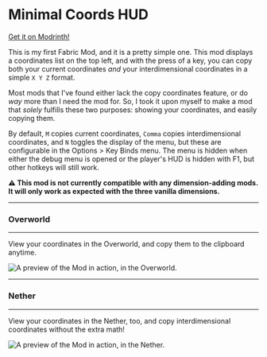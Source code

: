 # Minimal Coords HUD

[Get it on Modrinth!](https://modrinth.com/mod/minimal-coords-hud)

This is my first Fabric Mod, and it is a pretty simple one. This mod displays a coordinates list on the top left, and with the press of a key, you can copy both your current coordinates *and* your interdimensional coordinates in a simple `X Y Z` format.

Most mods that I've found either lack the copy coordinates feature, or do *way* more than I need the mod for. So, I took it upon myself to make a mod that *solely* fulfills these two purposes: showing your coordinates, and easily copying them.

By default, `M` copies current coordinates, `Comma` copies interdimensional coordinates, and `N` toggles the display of the menu, but these are configurable in the Options > Key Binds menu. The menu is hidden when either the debug menu is opened or the player's HUD is hidden with F1, but other hotkeys will still work.


**⚠️ This mod is not currently compatible with any dimension-adding mods. It will only work as expected with the three vanilla dimensions.**

---
### Overworld
---
View your coordinates in the Overworld, and copy them to the clipboard anytime.

![A preview of the Mod in action, in the Overworld.](https://github.com/renapti/MinimalCoordsHud/assets/115433521/078eb119-f66b-463b-b2bf-c55c966431bb)

---
### Nether
---
View your coordinates in the Nether, too, and copy interdimensional coordinates without the extra math!

![A preview of the Mod in action, in the Nether.](https://github.com/renapti/MinimalCoordsHud/assets/115433521/5db959e8-0b27-4ae4-8cf9-7eb8cf942e42)
